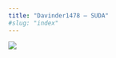```yaml
---
title: "Davinder1478 – SUDA"
#slug: "index"
---
```


[![](/wp-content/2007/11/Davinder1478-300x225.jpg)](/wp-content/2007/11/Davinder1478.jpg)